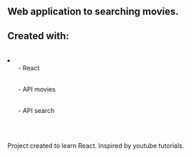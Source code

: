 ## Web application to searching movies.
<h2>Created with:</h2>
<br>
<li>
    <ul>- React</ul><br>
    <ul>- API movies</ul><br>
    <ul>- API search</ul><br>
</li>
<br>
<p>Project created to learn React. Inspired by youtube tutorials.</p>